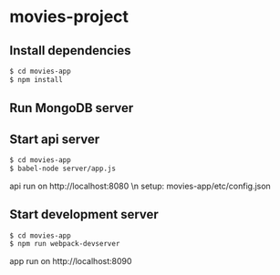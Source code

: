 # movies-project
## Install dependencies

```bash
$ cd movies-app
$ npm install
```

## Run MongoDB server

## Start api server

```bash
$ cd movies-app
$ babel-node server/app.js
```
api run on http://localhost:8080 \n
setup: movies-app/etc/config.json

## Start development server

```bash
$ cd movies-app
$ npm run webpack-devserver
```
app run on http://localhost:8090
